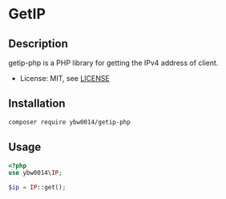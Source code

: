 # GetIP

## Description

getip-php is a PHP library for getting the IPv4 address of client.

* License: MIT, see [LICENSE](https://github.com/ybw0014/getip-php/blob/main/LICENSE)

## Installation

```sh
composer require ybw0014/getip-php
```

## Usage

```php
<?php
use ybw0014\IP;

$ip = IP::get();
```

